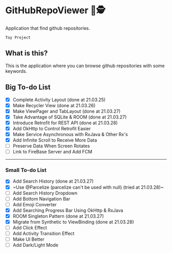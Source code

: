 # GitHubRepoViewer 📑🕵️
Application that find github repositories. ‍️ 

` Toy Project `

## What is this?
This is the application where you can browse github repositories with some keywords.

## Big To-do List 
- [X] Complete Activity Layout (done at 21.03.25)
- [X] Make Recycler View (done at 21.03.26)
- [X] Make ViewPager and TabLayout (done at 21.03.27)
- [X] Take Advantage of SQLite & ROOM (done at 21.03.27)
- [X] Introduce Retrofit for REST API (done at 21.03.28)
- [X] Add OkHttp to Control Retrofit Easier
- [X] Make Service Asynchronous with RxJava & Other Rx's
- [X] Add Infinite Scroll to Receive More Data
- [ ] Preserve Data When Screen Rotates
- [ ] Link to FireBase Server and Add FCM

----------------
### Small To-do List 
- [X] Add Search History (done at 21.03.27)
- [X] ~Use @Parcelize (parcelize can't be used with null) (tried at 21.03.28)~
- [ ] Add Search History Dropdown
- [ ] Add Bottom Navigation Bar
- [ ] Add Emoji Converter
- [X] Add Searching Progress Bar Using OkHttp & RxJava
- [X] ROOM Singleton Pattern (done at 21.03.27)
- [X] Migrate from Synthetic to ViewBinding (done at 21.03.28)
- [ ] Add Click Effect
- [ ] Add Activity Transition Effect
- [ ] Make UI Better
- [ ] Add Dark/Light Mode
